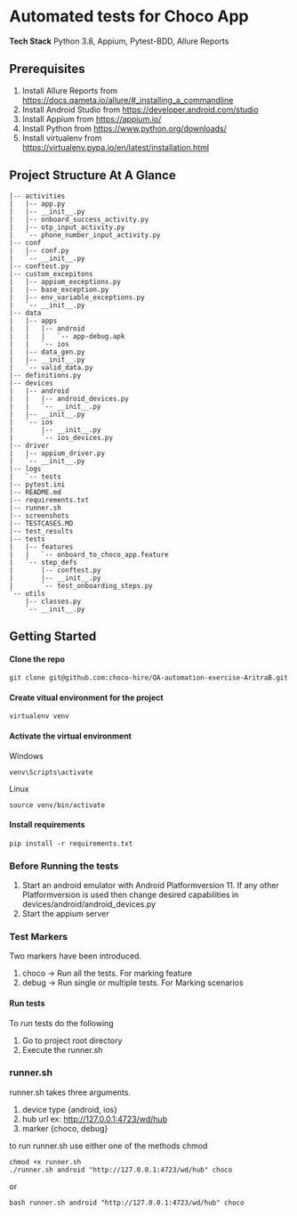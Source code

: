 # Automated tests for Choco App

**Tech Stack**
Python 3.8, Appium, Pytest-BDD, Allure Reports

## Prerequisites
1. Install Allure Reports from https://docs.qameta.io/allure/#_installing_a_commandline
2. Install Android Studio from https://developer.android.com/studio
3. Install Appium from https://appium.io/
4. Install Python from https://www.python.org/downloads/
5. Install virtualenv from https://virtualenv.pypa.io/en/latest/installation.html

## Project Structure At A Glance
```
|-- activities
|   |-- app.py
|   |-- __init__.py
|   |-- onboard_success_activity.py
|   |-- otp_input_activity.py
|   `-- phone_number_input_activity.py
|-- conf
|   |-- conf.py
|   `-- __init__.py
|-- conftest.py
|-- custom_excepitons
|   |-- appium_exceptions.py
|   |-- base_exception.py
|   |-- env_variable_exceptions.py
|   `-- __init__.py
|-- data
|   |-- apps
|   |   |-- android
|   |   |   `-- app-debug.apk
|   |   `-- ios
|   |-- data_gen.py
|   |-- __init__.py
|   `-- valid_data.py
|-- definitions.py
|-- devices
|   |-- android
|   |   |-- android_devices.py
|   |   `-- __init__.py
|   |-- __init__.py
|   `-- ios
|       |-- __init__.py
|       `-- ios_devices.py
|-- driver
|   |-- appium_driver.py
|   `-- __init__.py
|-- logs
|   `-- tests
|-- pytest.ini
|-- README.md
|-- requirements.txt
|-- runner.sh
|-- screenshots
|-- TESTCASES.MD
|-- test_results
|-- tests
|   |-- features
|   |   `-- onboard_to_choco_app.feature
|   `-- step_defs
|       |-- conftest.py
|       |-- __init__.py
|       `-- test_onboarding_steps.py
`-- utils
    |-- classes.py
    `-- __init__.py
```
## Getting Started

#### Clone the repo
```
git clone git@github.com:choco-hire/QA-automation-exercise-AritraB.git
```

#### Create vitual environment for the project
```commandline
virtualenv venv
```
#### Activate the virtual environment
Windows
```commandline
venv\Scripts\activate
```
Linux
```commandline
source venv/bin/activate
```
#### Install requirements

```commandline
pip install -r requirements.txt
```
### Before Running the tests
1. Start an android emulator with Android Platformversion 11.
If any other Platformversion is used then change desired capabilities in devices/android/android_devices.py
2. Start the appium server

### Test Markers
Two markers have been introduced.
1. choco -> Run all the tests. For marking feature
2. debug -> Run single or multiple tests. For Marking scenarios 

#### Run tests
To run tests do the following
1. Go to project root directory
2. Execute the runner.sh

### runner.sh
runner.sh takes three arguments.
1. device type {android, ios}
2. hub url ex: http://127.0.0.1:4723/wd/hub
3. marker {choco, debug}

to run runner.sh use either one of the methods
chmod
```
chmod +x runner.sh
./runner.sh android "http://127.0.0.1:4723/wd/hub" choco
```
or

```
bash runner.sh android "http://127.0.0.1:4723/wd/hub" choco
```
